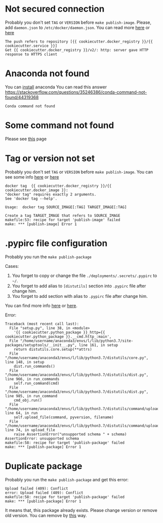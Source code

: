 # Not secured connection

Probably you don't set `TAG` or `VERSION` before `make publish-image`. Please, add `daemon.json` to `/etc/docker/daemon.json`. You can read more [here](https://github.com/U-Company/python-private-service-layout/tree/master/%7B%7B%20cookiecutter.service%20%7D%7D) or [here](https://github.com/U-Company/notes/tree/master/deployments)

    The push refers to repository [{{ cookiecutter.docker_registry }}/{{ cookiecutter.service }}]
    Get {{ cookiecutter.docker_registry }}/v2/: http: server gave HTTP response to HTTPS client
    
 # Anaconda not found
 
You can [install](https://www.anaconda.com/products/individual) anaconda You can read this answer https://stackoverflow.com/questions/35246386/conda-command-not-found/44319368 

    Conda command not found
    
    
# Some command not found

Please see [this](https://github.com/U-Company/python-private-service-layout#usage) page
    
# Tag or version not set

Probably you don't set `TAG` or `VERSION` before `make publish-image`. You can see some info [here](https://github.com/U-Company/python-private-service-layout#usage) or [here](https://github.com/U-Company/python-private-service-layout/blob/master/%7B%7B%20cookiecutter.service%20%7D%7D/docs/commands.md)

    docker tag  {{ cookiecutter.docker_registry }}/{{ cookiecutter.docker_image }}:
    "docker tag" requires exactly 2 arguments.
    See 'docker tag --help'.

    Usage:  docker tag SOURCE_IMAGE[:TAG] TARGET_IMAGE[:TAG]

    Create a tag TARGET_IMAGE that refers to SOURCE_IMAGE
    makefile:53: recipe for target 'publish-image' failed
    make: *** [publish-image] Error 1

# .pypirc file configuration

Probably you run the `make publish-package`

Cases:

1. You forget to copy or change the file `./deployments/.secrets/.pypirc` to `~/`.
2. You forget to add alias to `[distutils]` section into `.pypirc` file after change him.
3. You forget to add section with alias to `.pypirc` file after change him.

You can find more info [here](https://github.com/U-Company/python-private-service-layout/tree/master/%7B%7B%20cookiecutter.service%20%7D%7D#prepare-config-for-pip-ubuntu) or [here](https://github.com/U-Company/notes/tree/master/deployments).

Error:

    Traceback (most recent call last):
      File "setup.py", line 38, in <module>
        '{{ cookiecutter.python_package }}_http={{ cookiecutter.python_package }}.__cmd.http_:main',
      File "/home/username/anaconda3/envs/l/lib/python3.7/site-packages/setuptools/__init__.py", line 161, in setup
        return distutils.core.setup(**attrs)
      File "/home/username/anaconda3/envs/l/lib/python3.7/distutils/core.py", line 148, in setup
        dist.run_commands()
      File "/home/username/anaconda3/envs/l/lib/python3.7/distutils/dist.py", line 966, in run_commands
        self.run_command(cmd)
      File "/home/username/anaconda3/envs/l/lib/python3.7/distutils/dist.py", line 985, in run_command
        cmd_obj.run()
      File "/home/username/anaconda3/envs/l/lib/python3.7/distutils/command/upload.py", line 64, in run
        self.upload_file(command, pyversion, filename)
      File "/home/username/anaconda3/envs/l/lib/python3.7/distutils/command/upload.py", line 74, in upload_file
        raise AssertionError("unsupported schema " + schema)
    AssertionError: unsupported schema 
    makefile:58: recipe for target 'publish-package' failed
    make: *** [publish-package] Error 1
    
# Duplicate package

Probably you run the `make publish-package` and get this error:

    Upload failed (409): Conflict
    error: Upload failed (409): Conflict
    makefile:58: recipe for target 'publish-package' failed
    make: *** [publish-package] Error 1

It means that, this package already exists. Please change version or remove old version. You can remove by [this](https://github.com/U-Company/notes/tree/master/deployments#publish-image-into-docker-registry-for-local-development-and-testing) way.
